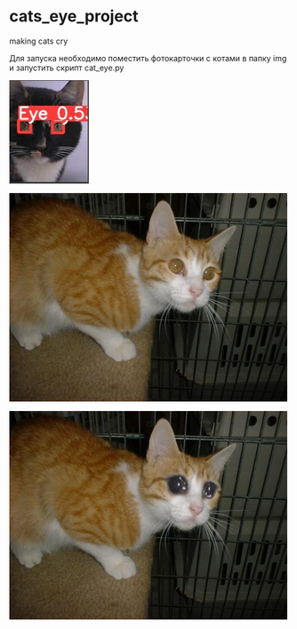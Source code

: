 # cats_eye_project
making cats cry

Для запуска необходимо поместить фотокарточки с котами в папку img и запустить скрипт cat_eye.py

![alt text](https://github.com/mrFendel/cats_eye_project/blob/main/example/cat.jpg?raw=true)

![alt text](https://github.com/mrFendel/cats_eye_project/blob/main/example/cat0.jpg?raw=true)

![alt text](https://github.com/mrFendel/cats_eye_project/blob/main/example/BruhCat.jpeg?raw=true)
